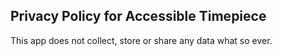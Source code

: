 ## Privacy Policy for Accessible Timepiece

This app does not collect, store or share any data what so ever.
